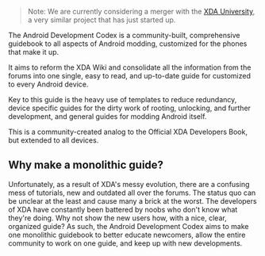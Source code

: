 > Note: We are currently considering a merger with the [XDA University](https://www.xda-developers.com/announcements/coming-soon-xda-university-com/), a very similar project that has just started up.

The Android Development Codex is a community-built, comprehensive guidebook to all aspects of Android modding, customized for the phones that make it up. 

It aims to reform the XDA Wiki and consolidate all the information from the forums into one single, easy to read, and up-to-date guide for customized to every Android device. 

Key to this guide is the heavy use of templates to reduce redundancy, device specific guides for the dirty work of rooting, unlocking, and further development, and general guides for modding Android itself.

This is a community-created analog to the Official XDA Developers Book, but extended to all devices.

## Why make a monolithic guide?

Unfortunately, as a result of XDA's messy evolution, there are a confusing mess of tutorials, new and outdated all over the forums. The status quo can be unclear at the least and cause many a brick at the worst. The developers of XDA have constantly been battered by noobs who don't know what they're doing. Why not show the new users how, with a nice, clear, organized guide? As such, the Android Development Codex aims to make one monolithic guidebook to better educate newcomers, allow the entire community to work on one guide, and keep up with new developments.
